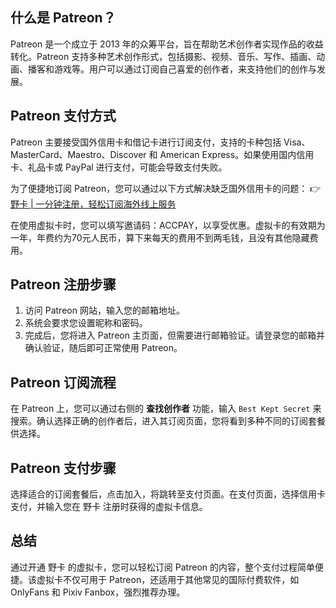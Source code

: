 ## 什么是 Patreon？

Patreon 是一个成立于 2013 年的众筹平台，旨在帮助艺术创作者实现作品的收益转化。Patreon 支持多种艺术创作形式，包括摄影、视频、音乐、写作、插画、动画、播客和游戏等。用户可以通过订阅自己喜爱的创作者，来支持他们的创作与发展。

## Patreon 支付方式

Patreon 主要接受国外信用卡和借记卡进行订阅支付，支持的卡种包括 Visa、MasterCard、Maestro、Discover 和 American Express。如果使用国内信用卡、礼品卡或 PayPal 进行支付，可能会导致支付失败。

为了便捷地订阅 Patreon，您可以通过以下方式解决缺乏国外信用卡的问题：
👉 [野卡 | 一分钟注册，轻松订阅海外线上服务](https://bit.ly/bewildcard)

在使用虚拟卡时，您可以填写邀请码：ACCPAY，以享受优惠。虚拟卡的有效期为一年，年费约为70元人民币，算下来每天的费用不到两毛钱，且没有其他隐藏费用。

## Patreon 注册步骤

1. 访问 Patreon 网站，输入您的邮箱地址。
2. 系统会要求您设置昵称和密码。
3. 完成后，您将进入 Patreon 主页面，但需要进行邮箱验证。请登录您的邮箱并确认验证，随后即可正常使用 Patreon。

## Patreon 订阅流程

在 Patreon 上，您可以通过右侧的 **查找创作者** 功能，输入 `Best Kept Secret` 来搜索。确认选择正确的创作者后，进入其订阅页面，您将看到多种不同的订阅套餐供选择。

## Patreon 支付步骤

选择适合的订阅套餐后，点击加入，将跳转至支付页面。在支付页面，选择信用卡支付，并输入您在 野卡 注册时获得的虚拟卡信息。

## 总结

通过开通 野卡 的虚拟卡，您可以轻松订阅 Patreon 的内容，整个支付过程简单便捷。该虚拟卡不仅可用于 Patreon，还适用于其他常见的国际付费软件，如 OnlyFans 和 Pixiv Fanbox，强烈推荐办理。